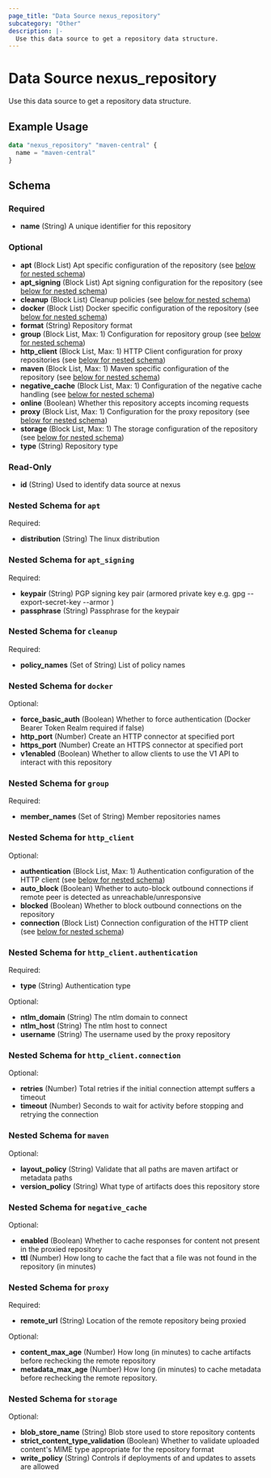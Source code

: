```yaml
---
page_title: "Data Source nexus_repository"
subcategory: "Other"
description: |-
  Use this data source to get a repository data structure.
---
```

# Data Source nexus_repository
Use this data source to get a repository data structure.
## Example Usage
```terraform
data "nexus_repository" "maven-central" {
  name = "maven-central"
}
```
<!-- schema generated by tfplugindocs -->
## Schema

### Required

- **name** (String) A unique identifier for this repository

### Optional

- **apt** (Block List) Apt specific configuration of the repository (see [below for nested schema](#nestedblock--apt))
- **apt_signing** (Block List) Apt signing configuration for the repository (see [below for nested schema](#nestedblock--apt_signing))
- **cleanup** (Block List) Cleanup policies (see [below for nested schema](#nestedblock--cleanup))
- **docker** (Block List) Docker specific configuration of the repository (see [below for nested schema](#nestedblock--docker))
- **format** (String) Repository format
- **group** (Block List, Max: 1) Configuration for repository group (see [below for nested schema](#nestedblock--group))
- **http_client** (Block List, Max: 1) HTTP Client configuration for proxy repositories (see [below for nested schema](#nestedblock--http_client))
- **maven** (Block List, Max: 1) Maven specific configuration of the repository (see [below for nested schema](#nestedblock--maven))
- **negative_cache** (Block List, Max: 1) Configuration of the negative cache handling (see [below for nested schema](#nestedblock--negative_cache))
- **online** (Boolean) Whether this repository accepts incoming requests
- **proxy** (Block List, Max: 1) Configuration for the proxy repository (see [below for nested schema](#nestedblock--proxy))
- **storage** (Block List, Max: 1) The storage configuration of the repository (see [below for nested schema](#nestedblock--storage))
- **type** (String) Repository type

### Read-Only

- **id** (String) Used to identify data source at nexus

<a id="nestedblock--apt"></a>
### Nested Schema for `apt`

Required:

- **distribution** (String) The linux distribution


<a id="nestedblock--apt_signing"></a>
### Nested Schema for `apt_signing`

Required:

- **keypair** (String) PGP signing key pair (armored private key e.g. gpg --export-secret-key --armor )
- **passphrase** (String) Passphrase for the keypair


<a id="nestedblock--cleanup"></a>
### Nested Schema for `cleanup`

Required:

- **policy_names** (Set of String) List of policy names


<a id="nestedblock--docker"></a>
### Nested Schema for `docker`

Optional:

- **force_basic_auth** (Boolean) Whether to force authentication (Docker Bearer Token Realm required if false)
- **http_port** (Number) Create an HTTP connector at specified port
- **https_port** (Number) Create an HTTPS connector at specified port
- **v1enabled** (Boolean) Whether to allow clients to use the V1 API to interact with this repository


<a id="nestedblock--group"></a>
### Nested Schema for `group`

Required:

- **member_names** (Set of String) Member repositories names


<a id="nestedblock--http_client"></a>
### Nested Schema for `http_client`

Optional:

- **authentication** (Block List, Max: 1) Authentication configuration of the HTTP client (see [below for nested schema](#nestedblock--http_client--authentication))
- **auto_block** (Boolean) Whether to auto-block outbound connections if remote peer is detected as unreachable/unresponsive
- **blocked** (Boolean) Whether to block outbound connections on the repository
- **connection** (Block List) Connection configuration of the HTTP client (see [below for nested schema](#nestedblock--http_client--connection))

<a id="nestedblock--http_client--authentication"></a>
### Nested Schema for `http_client.authentication`

Required:

- **type** (String) Authentication type

Optional:

- **ntlm_domain** (String) The ntlm domain to connect
- **ntlm_host** (String) The ntlm host to connect
- **username** (String) The username used by the proxy repository


<a id="nestedblock--http_client--connection"></a>
### Nested Schema for `http_client.connection`

Optional:

- **retries** (Number) Total retries if the initial connection attempt suffers a timeout
- **timeout** (Number) Seconds to wait for activity before stopping and retrying the connection



<a id="nestedblock--maven"></a>
### Nested Schema for `maven`

Optional:

- **layout_policy** (String) Validate that all paths are maven artifact or metadata paths
- **version_policy** (String) What type of artifacts does this repository store


<a id="nestedblock--negative_cache"></a>
### Nested Schema for `negative_cache`

Optional:

- **enabled** (Boolean) Whether to cache responses for content not present in the proxied repository
- **ttl** (Number) How long to cache the fact that a file was not found in the repository (in minutes)


<a id="nestedblock--proxy"></a>
### Nested Schema for `proxy`

Required:

- **remote_url** (String) Location of the remote repository being proxied

Optional:

- **content_max_age** (Number) How long (in minutes) to cache artifacts before rechecking the remote repository
- **metadata_max_age** (Number) How long (in minutes) to cache metadata before rechecking the remote repository.


<a id="nestedblock--storage"></a>
### Nested Schema for `storage`

Optional:

- **blob_store_name** (String) Blob store used to store repository contents
- **strict_content_type_validation** (Boolean) Whether to validate uploaded content's MIME type appropriate for the repository format
- **write_policy** (String) Controls if deployments of and updates to assets are allowed

